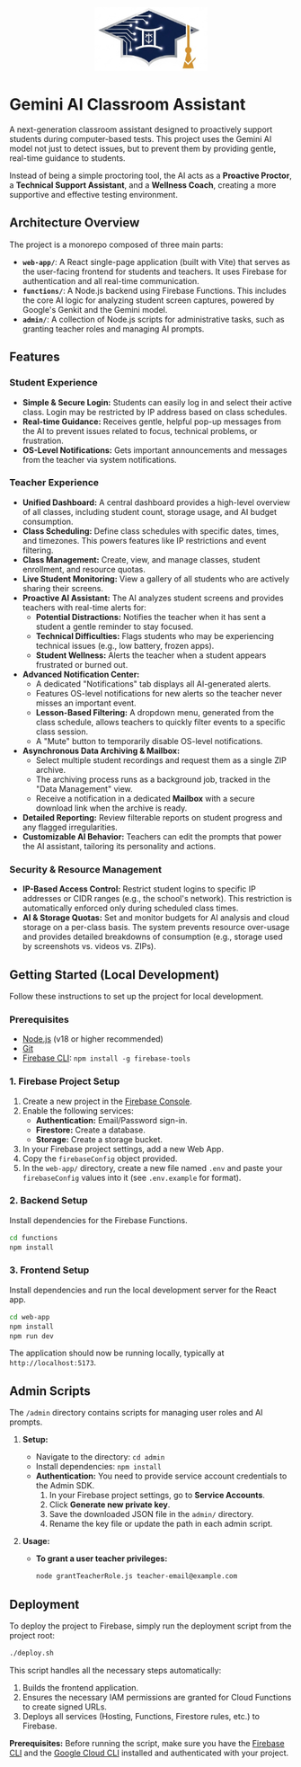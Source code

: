 <p align="center"><img src="web-app/src/assets/logo.jpg" alt="Gemini AI Classroom Assistant Logo" width="200"/></p>

# Gemini AI Classroom Assistant

A next-generation classroom assistant designed to proactively support students during computer-based tests. This project uses the Gemini AI model not just to detect issues, but to prevent them by providing gentle, real-time guidance to students.

Instead of being a simple proctoring tool, the AI acts as a **Proactive Proctor**, a **Technical Support Assistant**, and a **Wellness Coach**, creating a more supportive and effective testing environment.

## Architecture Overview

The project is a monorepo composed of three main parts:

*   **`web-app/`**: A React single-page application (built with Vite) that serves as the user-facing frontend for students and teachers. It uses Firebase for authentication and all real-time communication.
*   **`functions/`**: A Node.js backend using Firebase Functions. This includes the core AI logic for analyzing student screen captures, powered by Google's Genkit and the Gemini model.
*   **`admin/`**: A collection of Node.js scripts for administrative tasks, such as granting teacher roles and managing AI prompts.

## Features

### Student Experience

*   **Simple & Secure Login:** Students can easily log in and select their active class. Login may be restricted by IP address based on class schedules.
*   **Real-time Guidance:** Receives gentle, helpful pop-up messages from the AI to prevent issues related to focus, technical problems, or frustration.
*   **OS-Level Notifications:** Gets important announcements and messages from the teacher via system notifications.

### Teacher Experience

*   **Unified Dashboard:** A central dashboard provides a high-level overview of all classes, including student count, storage usage, and AI budget consumption.
*   **Class Scheduling:** Define class schedules with specific dates, times, and timezones. This powers features like IP restrictions and event filtering.
*   **Class Management:** Create, view, and manage classes, student enrollment, and resource quotas.
*   **Live Student Monitoring:** View a gallery of all students who are actively sharing their screens.
*   **Proactive AI Assistant:** The AI analyzes student screens and provides teachers with real-time alerts for:
    *   **Potential Distractions:** Notifies the teacher when it has sent a student a gentle reminder to stay focused.
    *   **Technical Difficulties:** Flags students who may be experiencing technical issues (e.g., low battery, frozen apps).
    *   **Student Wellness:** Alerts the teacher when a student appears frustrated or burned out.
*   **Advanced Notification Center:**
    *   A dedicated "Notifications" tab displays all AI-generated alerts.
    *   Features OS-level notifications for new alerts so the teacher never misses an important event.
    *   **Lesson-Based Filtering:** A dropdown menu, generated from the class schedule, allows teachers to quickly filter events to a specific class session.
    *   A "Mute" button to temporarily disable OS-level notifications.
*   **Asynchronous Data Archiving & Mailbox:**
    *   Select multiple student recordings and request them as a single ZIP archive.
    *   The archiving process runs as a background job, tracked in the "Data Management" view.
    *   Receive a notification in a dedicated **Mailbox** with a secure download link when the archive is ready.
*   **Detailed Reporting:** Review filterable reports on student progress and any flagged irregularities.
*   **Customizable AI Behavior:** Teachers can edit the prompts that power the AI assistant, tailoring its personality and actions.

### Security & Resource Management

*   **IP-Based Access Control:** Restrict student logins to specific IP addresses or CIDR ranges (e.g., the school's network). This restriction is automatically enforced only during scheduled class times.
*   **AI & Storage Quotas:** Set and monitor budgets for AI analysis and cloud storage on a per-class basis. The system prevents resource over-usage and provides detailed breakdowns of consumption (e.g., storage used by screenshots vs. videos vs. ZIPs).

## Getting Started (Local Development)

Follow these instructions to set up the project for local development.

### Prerequisites

*   [Node.js](https://nodejs.org/) (v18 or higher recommended)
*   [Git](https://git-scm.com/)
*   [Firebase CLI](https://firebase.google.com/docs/cli#install_the_cli): `npm install -g firebase-tools`

### 1. Firebase Project Setup

1.  Create a new project in the [Firebase Console](https://console.firebase.google.com/).
2.  Enable the following services:
    *   **Authentication:** Email/Password sign-in.
    *   **Firestore:** Create a database.
    *   **Storage:** Create a storage bucket.
3.  In your Firebase project settings, add a new Web App.
4.  Copy the `firebaseConfig` object provided.
5.  In the `web-app/` directory, create a new file named `.env` and paste your `firebaseConfig` values into it (see `.env.example` for format).

### 2. Backend Setup

Install dependencies for the Firebase Functions.

```bash
cd functions
npm install
```

### 3. Frontend Setup

Install dependencies and run the local development server for the React app.

```bash
cd web-app
npm install
npm run dev
```

The application should now be running locally, typically at `http://localhost:5173`.

## Admin Scripts

The `/admin` directory contains scripts for managing user roles and AI prompts.

1.  **Setup:**
    *   Navigate to the directory: `cd admin`
    *   Install dependencies: `npm install`
    *   **Authentication:** You need to provide service account credentials to the Admin SDK.
        1.  In your Firebase project settings, go to **Service Accounts**.
        2.  Click **Generate new private key**.
        3.  Save the downloaded JSON file in the `admin/` directory.
        4.  Rename the key file or update the path in each admin script.

2.  **Usage:**
    *   **To grant a user teacher privileges:**
        ```bash
        node grantTeacherRole.js teacher-email@example.com
        ```

## Deployment

To deploy the project to Firebase, simply run the deployment script from the project root:

```bash
./deploy.sh
```

This script handles all the necessary steps automatically:
1.  Builds the frontend application.
2.  Ensures the necessary IAM permissions are granted for Cloud Functions to create signed URLs.
3.  Deploys all services (Hosting, Functions, Firestore rules, etc.) to Firebase.

**Prerequisites:** Before running the script, make sure you have the [Firebase CLI](https://firebase.google.com/docs/cli) and the [Google Cloud CLI](https://cloud.google.com/sdk/docs/install) installed and authenticated with your project.

